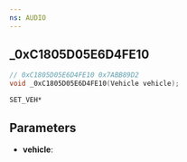 ```yaml
---
ns: AUDIO
---
```

## _0xC1805D05E6D4FE10

```c
// 0xC1805D05E6D4FE10 0x7ABB89D2
void _0xC1805D05E6D4FE10(Vehicle vehicle);
```

```
SET_VEH*
```

## Parameters
* **vehicle**: 

